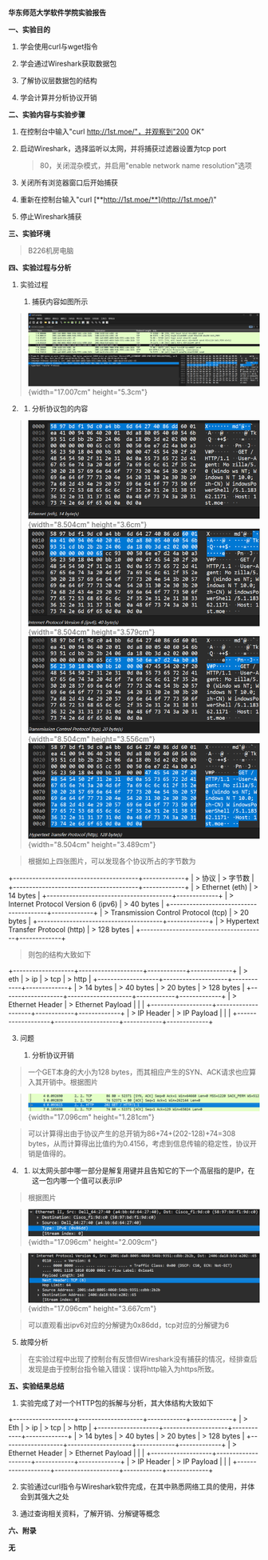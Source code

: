 **华东师范大学软件学院实验报告**

**一、实验目的**

1. 学会使用curl与wget指令

2. 学会通过Wireshark获取数据包

3. 了解协议层数据包的结构

4. 学会计算并分析协议开销

**二、实验内容与实验步骤**

1. 在控制台中输入"curl <http://1st.moe/"，并观察到"200> OK"

2. 启动Wireshark，选择监听以太网，并将捕获过滤器设置为tcp port
    > 80，关闭混杂模式，并启用"enable network name resolution"选项

3. 关闭所有浏览器窗口后开始捕获

4. 重新在控制台输入"curl [**http://1st.moe/**](http://1st.moe/)"

5. 停止Wireshark捕获

**三、实验环境**

> B226机房电脑

**四、实验过程与分析**

1. 实验过程

    1) 捕获内容如图所示

> ![](./Pictures/100000010000094B000002EADEAFEA2E.png){width="17.007cm"
> height="5.3cm"}

2. 1) 分析协议包的内容

> ![](./Pictures/10000001000003320000015C8A9E98EE.png){width="8.504cm"
> height="3.6cm"}![](./Pictures/100000010000032800000154F3640027.png){width="8.504cm"
> height="3.579cm"}![](./Pictures/100000010000032900000152B123680E.png){width="8.504cm"
> height="3.556cm"}![](./Pictures/100000010000033300000151977B0DF0.png){width="8.504cm"
> height="3.489cm"}

> 根据如上四张图片，可以发现各个协议所占的字节数为

+---------------------------------------+-------------+
| > 协议                                | > 字节数    |
+---------------------------------------+-------------+
| > Ethernet (eth)                      | > 14 bytes  |
+---------------------------------------+-------------+
| > Internet Protocol Version 6 (ipv6)  | > 40 bytes  |
+---------------------------------------+-------------+
| > Transmission Control Protocol (tcp) | > 20 bytes  |
+---------------------------------------+-------------+
| > Hypertext Transfer Protocol (http)  | > 128 bytes |
+---------------------------------------+-------------+

> 则包的结构大致如下

+-------------------+--------------------+------------+-------------+
| > eth             | > ip               | > tcp      | > http      |
+-------------------+--------------------+------------+-------------+
| > 14 bytes        | > 40 bytes         | > 20 bytes | > 128 bytes |
+-------------------+--------------------+------------+-------------+
| > Ethernet Header | > Ethernet Payload |            |             |
+-------------------+--------------------+------------+-------------+
| > IP Header       | > IP Payload       |            |             |
+-------------------+--------------------+------------+-------------+

3. 问题

    1) 分析协议开销

> 一个GET本身的大小为128
> bytes，而其相应产生的SYN、ACK请求也应算入其开销中。根据图片

> ![](./Pictures/10000001000004EE0000005E50C8B369.png){width="17.096cm"
> height="1.281cm"}

> 可以计算得出由于协议产生的总开销为86+74+(202-128)+74=308
> bytes，从而计算得出比值约为0.4156，考虑到信息传输的稳定性，协议开销是值得的。

4. 1) 以太网头部中哪一部分是解复用键并且告知它的下一个高层指的是IP，在这一包内哪一个值可以表示IP

> 根据图片

> ![](./Pictures/10000001000004000000007864293250.png){width="17.096cm"
> height="2.009cm"}

> ![](./Pictures/1000000100000470000000F4B4E41AC7.png){width="17.096cm"
> height="3.667cm"}

> 可以直观看出ipv6对应的分解键为0x86dd，tcp对应的分解键为6

5. 故障分析

> 在实验过程中出现了控制台有反馈但Wireshark没有捕获的情况，经排查后发现是由于控制台指令输入错误：误将http输入为https所致。

**五、实验结果总结**

1. 实验完成了对一个HTTP包的拆解与分析，其大体结构大致如下

+-------------------+--------------------+------------+-------------+
| > Eth             | > ip               | > tcp      | > http      |
+-------------------+--------------------+------------+-------------+
| > 14 bytes        | > 40 bytes         | > 20 bytes | > 128 bytes |
+-------------------+--------------------+------------+-------------+
| > Ethernet Header | > Ethernet Payload |            |             |
+-------------------+--------------------+------------+-------------+
| > IP Header       | > IP Payload       |            |             |
+-------------------+--------------------+------------+-------------+

2. 实验通过curl指令与Wireshark软件完成，在其中熟悉网络工具的使用，并体会到其强大之处

3. 通过查询相关资料，了解开销、分解键等概念

**六、附录**

**无**
